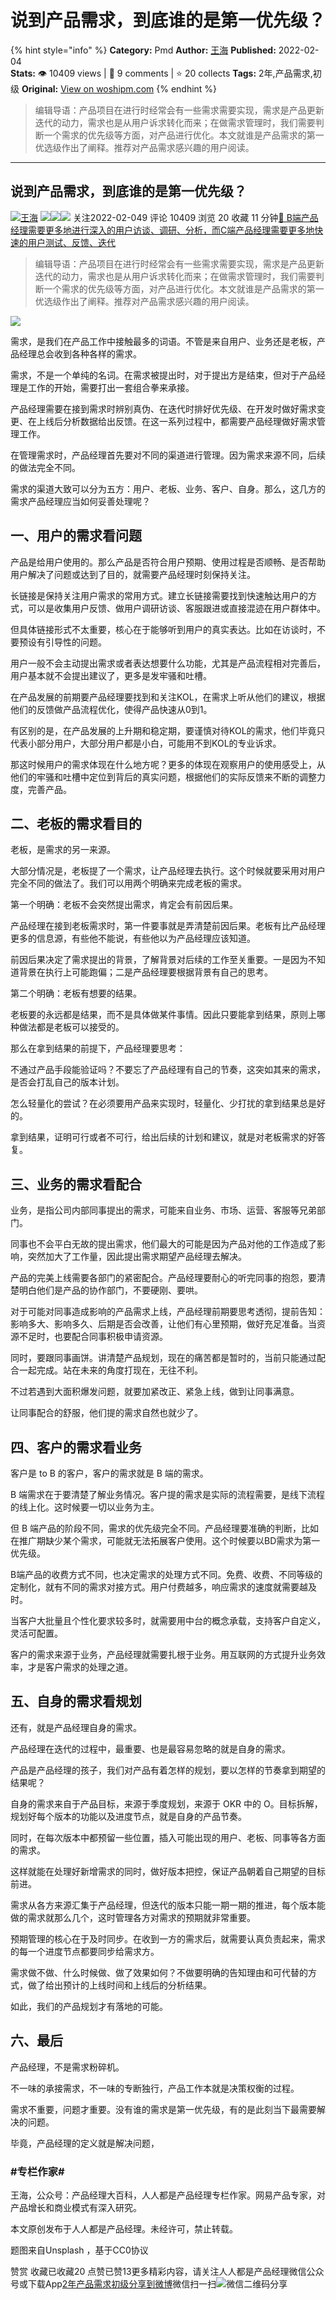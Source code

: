 # 说到产品需求，到底谁的是第一优先级？
{% hint style="info" %}
**Category:** Pmd
**Author:** [王海](https://www.woshipm.com/u/15457)
**Published:** 2022-02-04  
**Stats:** 👁️ 10409 views | 💬 9 comments | ⭐ 20 collects
**Tags:** 2年,产品需求,初级
**Original:** [View on woshipm.com](https://www.woshipm.com/pmd/5297838.html)
{% endhint %}
> 编辑导语：产品项目在进行时经常会有一些需求需要实现，需求是产品更新迭代的动力，需求也是从用户诉求转化而来；在做需求管理时，我们需要判断一个需求的优先级等方面，对产品进行优化。本文就谁是产品需求的第一优选级作出了阐释。推荐对产品需求感兴趣的用户阅读。

---

## 说到产品需求，到底谁的是第一优先级？

[![](https://image.woshipm.com/wp-files/2021/11/xPqFiywFd4QHhQYKHV8t.jpeg!/both/72x72)](https://www.woshipm.com/u/15457)[王海](https://www.woshipm.com/u/15457) ![](https://static.woshipm.com/tag/1121_1@2x.png)![](https://static.woshipm.com/tag/2103_1@2x.png)![](https://static.woshipm.com/tag/2104_1@2x.png) 关注2022-02-049 评论 10409 浏览 20 收藏 11 分钟[🔗 B端产品经理需要更多地进行深入的用户访谈、调研、分析，而C端产品经理需要更多地快速的用户测试、反馈、迭代](https://ke.qidianla.com/courses/bcpm)

> 编辑导语：产品项目在进行时经常会有一些需求需要实现，需求是产品更新迭代的动力，需求也是从用户诉求转化而来；在做需求管理时，我们需要判断一个需求的优先级等方面，对产品进行优化。本文就谁是产品需求的第一优选级作出了阐释。推荐对产品需求感兴趣的用户阅读。

![](https://image.yunyingpai.com/wp/2022/01/HtkQ2f49ivBgFqQ8cEW1.jpg)

需求，是我们在产品工作中接触最多的词语。不管是来自用户、业务还是老板，产品经理总会收到各种各样的需求。

需求，不是一个单纯的名词。在需求被提出时，对于提出方是结束，但对于产品经理是工作的开始，需要打出一套组合拳来承接。

产品经理需要在接到需求时辨别真伪、在迭代时排好优先级、在开发时做好需求变更、在上线后分析数据给出反馈。在这一系列过程中，都需要产品经理做好需求管理工作。

在管理需求时，产品经理首先要对不同的渠道进行管理。因为需求来源不同，后续的做法完全不同。

需求的渠道大致可以分为五方：用户、老板、业务、客户、自身。那么，这几方的需求产品经理应当如何妥善处理呢？

## 一、用户的需求看问题

产品是给用户使用的。那么产品是否符合用户预期、使用过程是否顺畅、是否帮助用户解决了问题或达到了目的，就需要产品经理时刻保持关注。

长链接是保持关注用户需求的常用方式。建立长链接需要找到快速触达用户的方式，可以是收集用户反馈、做用户调研访谈、客服跟进或直接混迹在用户群体中。

但具体链接形式不太重要，核心在于能够听到用户的真实表达。比如在访谈时，不要预设有引导性的问题。

用户一般不会主动提出需求或者表达想要什么功能，尤其是产品流程相对完善后，用户基本就不会提出建议了，更多是发牢骚和吐槽。

在产品发展的前期要产品经理要找到和关注KOL，在需求上听从他们的建议，根据他们的反馈做产品流程优化，使得产品快速从0到1。

有区别的是，在产品发展的上升期和稳定期，要谨慎对待KOL的需求，他们毕竟只代表小部分用户，大部分用户都是小白，可能用不到KOL的专业诉求。

那这时候用户的需求体现在什么地方呢？更多的体现在观察用户的使用感受上，从他们的牢骚和吐槽中定位到背后的真实问题，根据他们的实际反馈来不断的调整力度，完善产品。

## 二、老板的需求看目的

老板，是需求的另一来源。

大部分情况是，老板提了一个需求，让产品经理去执行。这个时候就要采用对用户完全不同的做法了。我们可以用两个明确来完成老板的需求。

第一个明确：老板不会突然提出需求，肯定会有前因后果。

产品经理在接到老板需求时，第一件要事就是弄清楚前因后果。老板有比产品经理更多的信息源，有些他不能说，有些他以为产品经理应该知道。

前因后果决定了需求提出的背景，了解背景对后续的工作至关重要。一是因为不知道背景在执行上可能跑偏；二是产品经理要根据背景有自己的思考。

第二个明确：老板有想要的结果。

老板要的永远都是结果，而不是具体做某件事情。因此只要能拿到结果，原则上哪种做法都是老板可以接受的。

那么在拿到结果的前提下，产品经理要思考：

不通过产品手段能验证吗？不要忘了产品经理有自己的节奏，这突如其来的需求，是否会打乱自己的版本计划。

怎么轻量化的尝试？在必须要用产品来实现时，轻量化、少打扰的拿到结果总是好的。

拿到结果，证明可行或者不可行，给出后续的计划和建议，就是对老板需求的好答复。

## 三、业务的需求看配合

业务，是指公司内部同事提出的需求，可能来自业务、市场、运营、客服等兄弟部门。

同事也不会平白无故的提出需求，他们最大的可能是因为产品对他的工作造成了影响，突然加大了工作量，因此提出需求期望产品经理去解决。

产品的完美上线需要各部门的紧密配合。产品经理要耐心的听完同事的抱怨，要清楚明白他们是产品的协作部门，不要硬刚、要哄。

对于可能对同事造成影响的产品需求上线，产品经理前期要思考透彻，提前告知：影响多大、影响多久、后期是否会改善，让他们有心里预期，做好充足准备。当资源不足时，也要配合同事积极申请资源。

同时，要跟同事画饼。讲清楚产品规划，现在的痛苦都是暂时的，当前只能通过配合一起完成。站在未来的角度打现在，无往不利。

不过若遇到大面积爆发问题，就要加紧改正、紧急上线，做到让同事满意。

让同事配合的舒服，他们提的需求自然也就少了。

## 四、客户的需求看业务

客户是 to B 的客户，客户的需求就是 B 端的需求。

B 端需求在于要清楚了解业务情况。客户提的需求是实际的流程需要，是线下流程的线上化。这时候要一切以业务为主。

但 B 端产品的阶段不同，需求的优先级完全不同。产品经理要准确的判断，比如在推广期缺少某个需求，可能就无法拓展客户使用。这个时候要以BD需求为第一优先级。

B端产品的收费方式不同，也决定需求的处理方式不同。免费、收费、不同等级的定制化，就有不同的需求对接方式。用户付费越多，响应需求的速度就需要越及时。

当客户大批量且个性化要求较多时，就需要用中台的概念承载，支持客户自定义，灵活可配置。

客户的需求来源于业务，产品经理就需要扎根于业务。用互联网的方式提升业务效率，才是客户需求的处理之道。

## 五、自身的需求看规划

还有，就是产品经理自身的需求。

产品经理在迭代的过程中，最重要、也是最容易忽略的就是自身的需求。

产品是产品经理的孩子，我们对产品有着怎样的规划，要以怎样的节奏拿到期望的结果呢？

自身的需求来自于产品目标，来源于季度规划，来源于 OKR 中的 O。目标拆解，规划好每个版本的功能以及进度节点，就是自身的产品节奏。

同时，在每次版本中都预留一些位置，插入可能出现的用户、老板、同事等各方面的需求。

这样就能在处理好新增需求的同时，做好版本把控，保证产品朝着自己期望的目标前进。

需求从各方来源汇集于产品经理，但迭代的版本只能一期一期的推进，每个版本能做的需求就那么几个，这时管理各方对需求的预期就非常重要。

预期管理的核心在于及时同步。在收到一方的需求后，就需要认真负责起来，需求的每一个进度节点都要同步给需求方。

需求做不做、什么时候做、做了效果如何？不做要明确的告知理由和可代替的方式，做了给出预计的上线时间和上线后的分析结果。

如此，我们的产品规划才有落地的可能。

## 六、最后

产品经理，不是需求粉碎机。

不一味的承接需求，不一味的专断独行，产品工作本就是决策权衡的过程。

需求不重要，问题才重要。没有谁的需求是第一优先级，有的是此刻当下最需要解决的问题。

毕竟，产品经理的定义就是解决问题，

### #专栏作家#

王海，公众号：产品经理大百科，人人都是产品经理专栏作家。网易产品专家，对产品增长和商业模式有深入研究。

本文原创发布于人人都是产品经理。未经许可，禁止转载。

题图来自Unsplash ，基于CC0协议

赞赏 收藏已收藏20 点赞已赞13更多精彩内容，请关注人人都是产品经理微信公众号或下载App[2年](https://www.woshipm.com/tag/2%e5%b9%b4)[产品需求](https://www.woshipm.com/tag/%e4%ba%a7%e5%93%81%e9%9c%80%e6%b1%82)[初级](https://www.woshipm.com/tag/%e5%88%9d%e7%ba%a7)[分享到微博](https://service.weibo.com/share/share.php?appkey=2775287854&title=说到产品需求，到底谁的是第一优先级？&url=https://www.woshipm.com/pmd/5297838.html&pic=https://image.yunyingpai.com/wp/2022/01/HtkQ2f49ivBgFqQ8cEW1.jpg)微信扫一扫![微信二维码](https://api.pwmqr.com/qrcode/create/?url=https://www.woshipm.com/pmd/5297838.html)分享